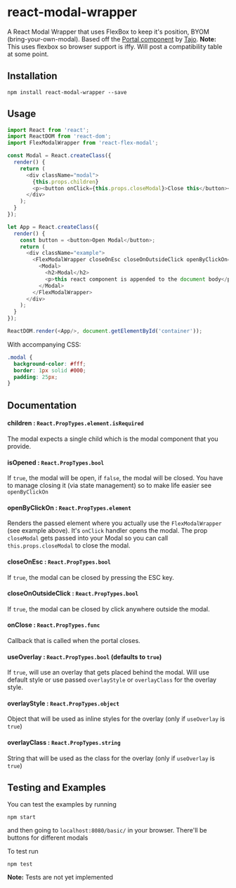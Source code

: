 # react-modal-wrapper

A React Modal Wrapper that uses FlexBox to keep it's position, BYOM (bring-your-own-modal). Based off the [Portal component](https://github.com/tajo/react-portal) by [Tajo](https://github.com/tajo).
**Note:** This uses flexbox so browser support is iffy. Will post a compatibility table at some point.

## Installation
```
npm install react-modal-wrapper --save
```

## Usage
```javascript
import React from 'react';
import ReactDOM from 'react-dom';
import FlexModalWrapper from 'react-flex-modal';

const Modal = React.createClass({
  render() {
    return (
      <div className="modal">
        {this.props.children}
        <p><button onClick={this.props.closeModal}>Close this</button></p>
      </div>
    );
  }
});

let App = React.createClass({
  render() {
    const button = <button>Open Modal</button>;
    return (
      <div className="example">
        <FlexModalWrapper closeOnEsc closeOnOutsideClick openByClickOn={button}>
          <Modal>
            <h2>Modal</h2>
            <p>this react component is appended to the document body</p>
          </Modal>
        </FlexModalWrapper>
      </div>
    );
  }
});

ReactDOM.render(<App/>, document.getElementById('container'));
```
With accompanying CSS:
```css
.modal {
  background-color: #fff;
  border: 1px solid #000;
  padding: 25px;
}
```

## Documentation
#### children : `React.PropTypes.element.isRequired`
The modal expects a single child which is the modal component that you provide.
#### isOpened : `React.PropTypes.bool`
If `true`, the modal will be open, if `false`, the modal will be closed. You have to manage closing it (via state management) so to make life easier see `openByClickOn`
#### openByClickOn : `React.PropTypes.element`
Renders the passed element where you actually use the `FlexModalWrapper` (see example above). It's `onClick` handler opens the modal. The prop `closeModal` gets passed into your Modal so you can call `this.props.closeModal` to close the modal.
#### closeOnEsc : `React.PropTypes.bool`
If `true`, the modal can be closed by pressing the ESC key.
#### closeOnOutsideClick : `React.PropTypes.bool`
If `true`, the modal can be closed by click anywhere outside the modal.
#### onClose : `React.PropTypes.func`
Callback that is called when the portal closes.
#### useOverlay : `React.PropTypes.bool` (defaults to `true`)
If `true`, will use an overlay that gets placed behind the modal. Will use default style or use passed `overlayStyle` or `overlayClass` for the overlay style.
#### overlayStyle : `React.PropTypes.object`
Object that will be used as inline styles for the overlay (only if `useOverlay` is `true`)
#### overlayClass : `React.PropTypes.string`
String that will be used as the class for the overlay (only if `useOverlay` is `true`)

## Testing and Examples
You can test the examples by running
```
npm start
```
and then going to `localhost:8080/basic/` in your browser. There'll be buttons for different modals

To test run
```
npm test
```
**Note:** Tests are not yet implemented
